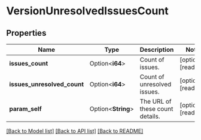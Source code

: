 # VersionUnresolvedIssuesCount

## Properties

Name | Type | Description | Notes
------------ | ------------- | ------------- | -------------
**issues_count** | Option<**i64**> | Count of issues. | [optional][readonly]
**issues_unresolved_count** | Option<**i64**> | Count of unresolved issues. | [optional][readonly]
**param_self** | Option<**String**> | The URL of these count details. | [optional][readonly]

[[Back to Model list]](../README.md#documentation-for-models) [[Back to API list]](../README.md#documentation-for-api-endpoints) [[Back to README]](../README.md)


